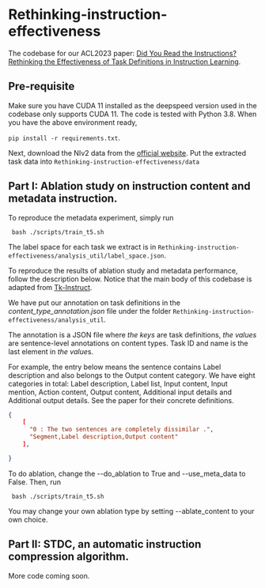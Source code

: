 # Rethinking-instruction-effectiveness
The codebase for our ACL2023 paper: [Did You Read the Instructions? Rethinking the Effectiveness of Task Definitions in Instruction Learning](https://arxiv.org/abs/2306.01150).

## Pre-requisite 
Make sure you have CUDA 11 installed as the deepspeed version used in the codebase only supports CUDA 11. The code is tested with Python 3.8.
When you have the above environment ready,

<code>pip install -r requirements.txt</code>.

Next, download the NIv2 data from the [official website](https://github.com/allenai/natural-instructions). Put the extracted task data into <code>Rethinking-instruction-effectiveness/data</code>

## Part I: Ablation study on instruction content and metadata instruction.
To reproduce the metadata experiment, simply run

<code> bash ./scripts/train_t5.sh </code>

The label space for each task we extract is in <code>Rethinking-instruction-effectiveness/analysis_util/label_space.json</code>.

To reproduce the results of ablation study and metadata performance, follow the description below. Notice that the main body of this codebase is adapted from [Tk-Instruct](https://github.com/yizhongw/Tk-Instruct).

We have put our annotation on task definitions in the *content_type_annotation.json* file under the folder <code>Rethinking-instruction-effectiveness/analysis_util</code>.

The annotation is a JSON file where *the keys* are task definitions, *the values* are sentence-level annotations on content types. Task ID and name is the last element in *the value*s.

For example, the entry below means the sentence contains Label description and also belongs to the Output content category. We have eight categories in total: Label description, Label list, Input content, Input mention, Action content, Output content, Additional input details and Additional output details. See the paper for their concrete definitions.
```json
{
    [
      "0 : The two sentences are completely dissimilar .",
      "Segment,Label description,Output content"
    ],

}
```

To do ablation, change the --do_ablation to True and --use_meta_data to False. Then, run

<code> bash ./scripts/train_t5.sh </code>

You may change your own ablation type by setting --ablate_content to your own choice.

## Part II: STDC, an automatic instruction compression algorithm.
More code coming soon.
